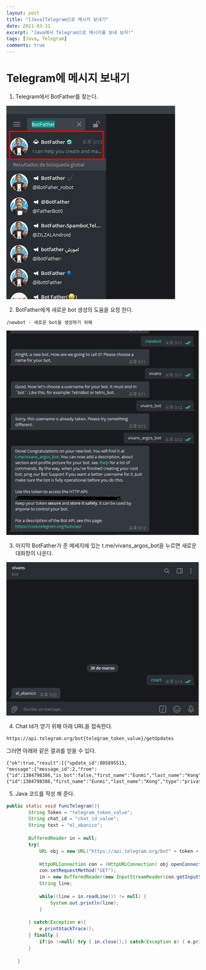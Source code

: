 ```yaml
---
layout: post
title: "[Java]Telegram으로 메시지 보내기"
date: 2021-03-31
excerpt: "Java에서 Telegram으로 메시지를 보내 보자!"
tags: [Java, Telegram]
comments: true
---
```

# Telegram에 메시지 보내기

1. Telegram에서 BotFather를 찾는다. 

<img src="../assets/img/210331-telegram1.png">

2.  BotFather에게 새로운 bot 생성의 도움을 요청 한다. 

```
/newbot - 새로운 bot을 생성하기 위해 
```

<img src="../assets/img/210331-telegram2.png">

3. 마지막 BotFather가 준 메세지에 있는 t.me/vivans_argos_bot을 누르면 새로운 대화창이 나온다. 

<img src="../assets/img/210331-telegram3.png">

4. Chat Id가 얻기 위해 아래 URL을 접속한다. 
```text
https://api.telegram.org/bot{telegram_token_value}/getUpdates
```
그러면 아래와 같은 결과를 얻을 수 있다. 
```text
{"ok":true,"result":[{"update_id":805895515,
"message":{"message_id":2,"from":{"id":1384798386,"is_bot":false,"first_name":"Eunmi","last_name":"Kong","language_code":"es"},"chat":{"id":1384798386,"first_name":"Eunmi","last_name":"Kong","type":"private"},"date":1619488553,"text":"hi"}}]}
```

5. Java 코드를 작성 해 준다. 

```java
public static void funcTelegram(){
        String Token = "telegram_token_value";
        String chat_id = "chat_id_value";
        String text = "el_abanico";

        BufferedReader in = null;
        try{
            URL obj = new URL("https://api.telegram.org/bot" + token + "/sendmessage?chat_id=" + chat_id + "&text=" + text);

            HttpURLConnection con = (HttpURLConnection) obj.openConnection();
            con.setRequestMethod("GET");
            in = new BufferedReader(new InputStreamReader(con.getInputStream(), "UTF-8"));
            String line;

            while((line = in.readLine()) != null) {
                System.out.println(line);
            }

        } catch(Exception e){
            e.printStackTrace();
        } finally {
            if(in !=null) try { in.close();} catch(Exception e) { e.printStackTrace();}
        }

    }
```